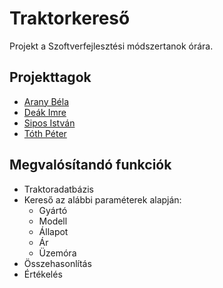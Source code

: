 # Traktorkereső

Projekt a Szoftverfejlesztési módszertanok órára.

## Projekttagok

* [Arany Béla](https://github.com/belaarany)
* [Deák Imre](https://github.com/deisoft)
* [Sipos István](https://github.com/stephensipos)
* [Tóth Péter](https://github.com/stothp)

## Megvalósítandó funkciók

* Traktoradatbázis
* Kereső az alábbi paraméterek alapján:
  * Gyártó
  * Modell
  * Állapot
  * Ár
  * Üzemóra
* Összehasonlítás
* Értékelés

